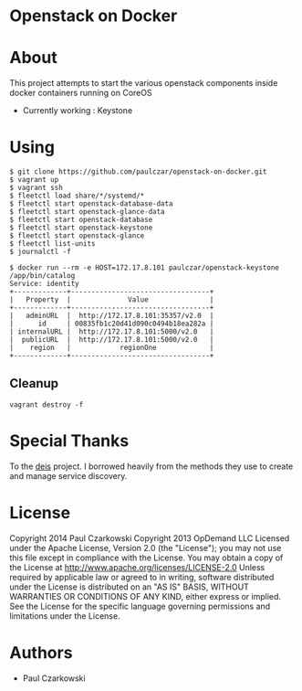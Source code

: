 # Openstack on Docker

# About

This project attempts to start the various openstack components inside docker containers running on CoreOS

* Currently working : Keystone

# Using

```
$ git clone https://github.com/paulczar/openstack-on-docker.git
$ vagrant up
$ vagrant ssh
$ fleetctl load share/*/systemd/*
$ fleetctl start openstack-database-data
$ fleetctl start openstack-glance-data
$ fleetctl start openstack-database
$ fleetctl start openstack-keystone
$ fleetctl start openstack-glance
$ fleetctl list-units
$ journalctl -f
```

```
$ docker run --rm -e HOST=172.17.8.101 paulczar/openstack-keystone /app/bin/catalog
Service: identity
+-------------+----------------------------------+
|   Property  |              Value               |
+-------------+----------------------------------+
|   adminURL  |  http://172.17.8.101:35357/v2.0  |
|      id     | 00835fb1c20d41d090c0494b18ea282a |
| internalURL |  http://172.17.8.101:5000/v2.0   |
|  publicURL  |  http://172.17.8.101:5000/v2.0   |
|    region   |            regionOne             |
+-------------+----------------------------------+

```

## Cleanup ##

```
vagrant destroy -f
```

# Special Thanks

To the [deis](http://deis.io) project.   I borrowed heavily from the methods they use to create and manage service discovery.

# License

Copyright 2014 Paul Czarkowski
Copyright 2013 OpDemand LLC
Licensed under the Apache License, Version 2.0 (the "License");
you may not use this file except in compliance with the License.
You may obtain a copy of the License at
http://www.apache.org/licenses/LICENSE-2.0
Unless required by applicable law or agreed to in writing, software
distributed under the License is distributed on an "AS IS" BASIS,
WITHOUT WARRANTIES OR CONDITIONS OF ANY KIND, either express or implied.
See the License for the specific language governing permissions and
limitations under the License.

# Authors

* Paul Czarkowski